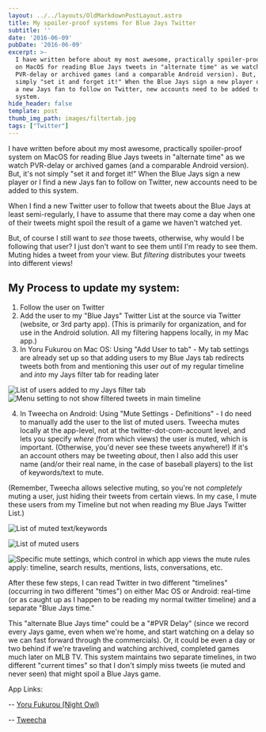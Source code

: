 ```yaml
---
layout: ../../layouts/OldMarkdownPostLayout.astro
title: My spoiler-proof systems for Blue Jays Twitter
subtitle: ''
date: '2016-06-09'
pubDate: '2016-06-09'
excerpt: >-
  I have written before about my most awesome, practically spoiler-proof system
  on MacOS for reading Blue Jays tweets in "alternate time" as we watch
  PVR-delay or archived games (and a comparable Android version). But, it's not
  simply "set it and forget it!" When the Blue Jays sign a new player or I find
  a new Jays fan to follow on Twitter, new accounts need to be added to this
  system.
hide_header: false
template: post
thumb_img_path: images/filtertab.jpg
tags: ["Twitter"]
---
```

I have written before about my most awesome, practically spoiler-proof system on MacOS for reading Blue Jays tweets in "alternate time" as we watch PVR-delay or archived games (and a comparable Android version). But, it's not simply "set it and forget it!" When the Blue Jays sign a new player or I find a new Jays fan to follow on Twitter, new accounts need to be added to this system.

When I find a new Twitter user to follow that tweets about the Blue Jays at least semi-regularly, I have to assume that there may come a day when one of their tweets might spoil the result of a game we haven't watched yet.

But, of course I still want to *see* those tweets, otherwise, why would I be following that user? I just don't want to see them until I'm ready to see them. Muting hides a tweet from your view. But *filtering* distributes your tweets into different views!  

## My Process to update my system:


1. Follow the user on Twitter
2. Add the user to my "Blue Jays" Twitter List at the source via Twitter (website, or 3rd party app). (This is primarily for organization, and for use in the Android solution. All my filtering happens locally, in my Mac app.)
3. In Yoru Fukurou on Mac OS: Using "Add User to tab" - My tab settings are already set up so that adding users to my Blue Jays tab redirects tweets both from and mentioning this user *out* of my regular timeline and *into* my Jays filter tab for reading later

![List of users added to my Jays filter tab](https://lh3.googleusercontent.com/pw/AM-JKLUEnPnN4pqBE4a59jbeRyA6Vbr2DtK5Vkl9GFlLcpva83DP9u4CrzZPaOvv4r1fMZJ8CAwrxp8RiovmL-YYJo6kU5_Q3ktGbRMK-kDyxEXUx_1ufCDELMslJ89s5kUU8D9F3nIFs8YI66lPczhj7GyNMg=w1360-h313-no?.jpg)
![Menu setting to not show filtered tweets in main timeline](https://lh3.googleusercontent.com/pw/AM-JKLVRzNiJU2k21s6_bmX_S9TDpLVHF5K7H9GbMVuihMCEstJPbFsENViAVBCnnSi5BBcS-5QE4O8NIRjVpSxDfu3yBP2PR1f1Et1a_8dYeTo0Q1TahU05ozl4lR2FwT79ap8LVP5xtNxr6T_hZwTPOJsZUw=w1365-h512-no?.jpg)

4. In Tweecha on Android: Using "Mute Settings - Definitions" - I do need to manually add the user to the list of muted users. Tweecha mutes locally at the app-level, not at the twitter-dot-com-account level, and lets you specify *where* (from which views) the user is muted, which is important. (Otherwise, you'd never see these tweets anywhere!) If it's an account others may be tweeting *about*, then I also add this user name (and/or their real name, in the case of baseball players) to the list of keywords/text to mute.     


(Remember, Tweecha allows selective muting, so you're not *completely* muting a user, just hiding their tweets from certain views. In my case, I mute these users from my Timeline but not when reading my Blue Jays Twitter List.)

![List of muted text/keywords](https://lh3.googleusercontent.com/pw/AM-JKLVOLd6qJcyB02zhNbexwd4Z2u4y4ljEaIrvswy7jSsfTQXeGZQGksBtSIWuJ9uVXKRiofvvxIVhBbtrdm6KUi073UXqW5_LvbVdo14oDdzJ6dH9nMEQpsyGNeYTO81PHHDBAjbpgYVIr2LqczbAjatGxw=w250-no?.jpg)

![List of muted users](https://lh3.googleusercontent.com/pw/AM-JKLVIIJqetl7GWtgKDd9TW4PKsPSjPq2gBjIJPOaVMUQv7oJpraplJCv5grEddS5eASjb-cnl9h3vs7Js9Fk3Xqgyjz9ivgVNqKLIrlaU_5Q-KAgIV9UF9C1wrd2js4xP9lBpFAh7kBguvsLCyXUyxOU3IQ=w250-no?.jpg)

![Specific mute settings, which control in which app views the mute rules apply: timeline, search results, mentions, lists, conversations, etc.](https://lh3.googleusercontent.com/pw/AM-JKLWi9WPz9nnP4bU5-0U-fpQzxcEwqQz5-aPpeDoNE_PCNBK-ZlS6sKjzjTfpiSPfHCYWAyOjb8ccX8Whqfkzg5K0pcMlLoLFP7BwIr3BDZ5HLHwAHxN1KfcU-kgzmfN4hvmdBDXC4yj-5faglxe9l-cOcg=w250-no?.jpg)

After these few steps, I can read Twitter in two different "timelines" (occurring in two different "times") on either Mac OS or Android: real-time (or as caught up as I happen to be reading my normal twitter timeline) and a separate "Blue Jays time."

This "alternate Blue Jays time" could be a "#PVR Delay" (since we record every Jays game, even when we're home, and start watching on a delay so we can fast forward through the commercials). Or, it could be even a day or two behind if we're traveling and watching archived, completed games much later on MLB TV. This system maintains two separate timelines, in two different "current times" so that I don't simply miss tweets (ie muted and never seen) that might spoil a Blue Jays game.

App Links:

-- [Yoru Fukurou (Night Owl)](https://sites.google.com/site/yorufukurou/home-en)

-- [Tweecha](https://play.google.com/store/apps/details?id=net.sinproject.android.tweecha)